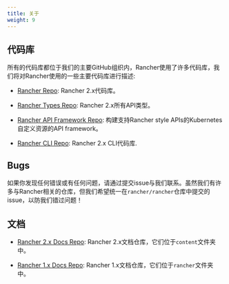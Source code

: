 ```yaml
---
title: 关于
weight: 9
---
```


## 代码库

所有的代码库都位于我们的主要GitHub组织内，Rancher使用了许多代码库，我们将对Rancher使用的一些主要代码库进行描述:

- [Rancher Repo](https://github.com/rancher/rancher): Rancher 2.x代码库。

- [Rancher Types Repo](https://github.com/rancher/types): Rancher 2.x所有API类型。

- [Rancher API Framework Repo](https://github.com/rancher/norman): 构建支持Rancher style APIs的Kubernetes自定义资源的API framework。

- [Rancher CLI Repo](https://github.com/rancher/cli): Rancher 2.x CLI代码库.

## Bugs

如果你发现任何错误或有任何问题，请通过提交issue与我们联系。虽然我们有许多与Rancher相关的仓库，但我们希望统一在`rancher/rancher`仓库中提交的issue，以防我们错过问题！

## 文档

- [Rancher 2.x Docs Repo](https://github.com/rancher/docs): Rancher 2.x文档仓库，它们位于`content`文件夹中。

- [Rancher 1.x Docs Repo](https://github.com/rancher/rancher.github.io): Rancher 1.x文档仓库，它们位于`rancher`文件夹中。
